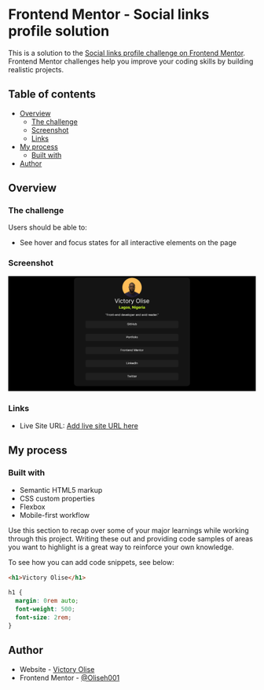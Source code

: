 # Frontend Mentor - Social links profile solution

This is a solution to the [Social links profile challenge on Frontend Mentor](https://www.frontendmentor.io/challenges/social-links-profile-UG32l9m6dQ). Frontend Mentor challenges help you improve your coding skills by building realistic projects.

## Table of contents

- [Overview](#overview)
  - [The challenge](#the-challenge)
  - [Screenshot](#screenshot)
  - [Links](#links)
- [My process](#my-process)
  - [Built with](#built-with)
- [Author](#author)

## Overview

### The challenge

Users should be able to:

- See hover and focus states for all interactive elements on the page

### Screenshot

![](./assets/images/Screenshot-Social-links-profile.png)

### Links

- Live Site URL: [Add live site URL here](https://oliseh001.github.io/Social-links/)

## My process

### Built with

- Semantic HTML5 markup
- CSS custom properties
- Flexbox
- Mobile-first workflow

Use this section to recap over some of your major learnings while working through this project. Writing these out and providing code samples of areas you want to highlight is a great way to reinforce your own knowledge.

To see how you can add code snippets, see below:

```html
<h1>Victory Olise</h1>
```

```css
h1 {
  margin: 0rem auto;
  font-weight: 500;
  font-size: 2rem;
}
```

## Author

- Website - [Victory Olise](https://oliseh001.github.io/Social-links/)
- Frontend Mentor - [@Oliseh001](https://www.frontendmentor.io/profile/Oliseh001)
